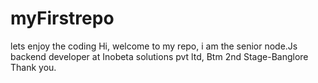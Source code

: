 # myFirstrepo
lets enjoy the coding
Hi, welcome to my repo, i am the senior node.Js backend developer at Inobeta solutions pvt ltd, Btm 2nd Stage-Banglore
Thank you.

